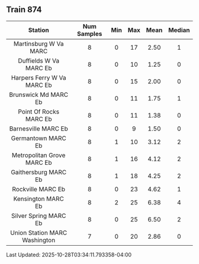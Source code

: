 ## Train 874

| Station | Num Samples | Min | Max | Mean | Median |
| :-----: | :---------: | :-: | :-: | :--: | :----: |
| Martinsburg W Va MARC | 8 | 0 | 17 | 2.50 | 1 |
| Duffields W Va MARC Eb | 8 | 0 | 10 | 1.25 | 0 |
| Harpers Ferry W Va MARC Eb | 8 | 0 | 15 | 2.00 | 0 |
| Brunswick Md MARC Eb | 8 | 0 | 11 | 1.75 | 1 |
| Point Of Rocks MARC Eb | 8 | 0 | 11 | 1.38 | 0 |
| Barnesville MARC Eb | 8 | 0 | 9 | 1.50 | 0 |
| Germantown MARC Eb | 8 | 1 | 10 | 3.12 | 2 |
| Metropolitan Grove MARC Eb | 8 | 1 | 16 | 4.12 | 2 |
| Gaithersburg MARC Eb | 8 | 1 | 18 | 4.25 | 2 |
| Rockville MARC Eb | 8 | 0 | 23 | 4.62 | 1 |
| Kensington MARC Eb | 8 | 2 | 25 | 6.38 | 4 |
| Silver Spring MARC Eb | 8 | 0 | 25 | 6.50 | 2 |
| Union Station MARC Washington | 7 | 0 | 20 | 2.86 | 0 |


Last Updated: 2025-10-28T03:34:11.793358-04:00